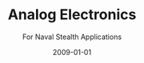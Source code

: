 ---
title: Analog Electronics
subtitle: For Naval Stealth Applications
websiteurl: http://www.davis-eng.com
websitename: Davis-Eng.com
date: 2009-01-01
img: analog-elec.jpg
thumbnail: analog-elec-thumb.jpg
alt: images related to analog electronics and electromagnetic signature
description: >
    **Revised** analog circuits, PCB layouts, schematic and assembly drawings for Active<span class="nbsp">&#160;</span>Shaft<span class="nbsp">&#160;</span>Grounding systems for international naval customers.
    
    
    **Managed** contracts adhering to military MIL-STD and IEC standards.
    
    
    **Created** test procedures, supervised production tests and first article qualification testing.
---